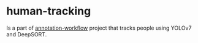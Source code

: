 # human-tracking
Is a part of [annotation-workflow](https://github.com/somo03/annotation-workflow) project that tracks people using YOLOv7 and DeepSORT.
